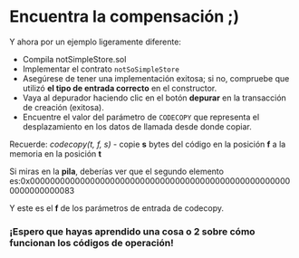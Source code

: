 # Encuentra la compensación ;)

Y ahora por un ejemplo ligeramente diferente:

- Compila notSimpleStore.sol
- Implementar el contrato `notSoSimpleStore`
- Asegúrese de tener una implementación exitosa; si no, compruebe que utilizó **el tipo de entrada correcto** en el constructor.
- Vaya al depurador haciendo clic en el botón **depurar** en la transacción de creación (exitosa).
- Encuentre el valor del parámetro de `CODECOPY` que representa el desplazamiento en los datos de llamada desde donde copiar.

Recuerde: _codecopy(t, f, s)_ - copie **s** bytes del código en la posición **f** a la memoria en la posición **t**

Si miras en la **pila**, deberías ver que el segundo elemento es:0x00000000000000000000000000000000000000000000000000000000000000083

Y este es el **f** de los parámetros de entrada de codecopy.

### ¡Espero que hayas aprendido una cosa o 2 sobre cómo funcionan los códigos de operación!
